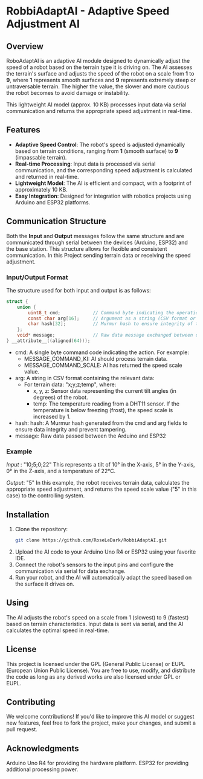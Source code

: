 # RobbiAdaptAI - Adaptive Speed Adjustment AI

## Overview

RoboAdaptAI is an adaptive AI module designed to dynamically adjust the speed of a robot based on the terrain type it is driving on. The AI assesses the terrain's surface and adjusts the speed of the robot on a scale from **1** to **9**, where **1** represents smooth surfaces and **9** represents extremely steep or untraversable terrain. The higher the value, the slower and more cautious the robot becomes to avoid damage or instability.

This lightweight AI model (approx. 10 KB) processes input data via serial communication and returns the appropriate speed adjustment in real-time.


## Features

- **Adaptive Speed Control**: The robot's speed is adjusted dynamically based on terrain conditions, ranging from **1** (smooth surface) to **9** (impassable terrain).
- **Real-time Processing**: Input data is processed via serial communication, and the corresponding speed adjustment is calculated and returned in real-time.
- **Lightweight Model**: The AI is efficient and compact, with a footprint of approximately 10 KB.
- **Easy Integration**: Designed for integration with robotics projects using Arduino and ESP32 platforms.

## Communication Structure
Both the **Input** and **Output** messages follow the same structure and are communicated through serial between the devices (Arduino, ESP32) and the base station. This structure allows for flexible and consistent communication. In this Project sending terrain data or receiving the speed adjustment.

### Input/Output Format

The structure used for both input and output is as follows:

```c
struct {
    union {
        uint8_t cmd;            // Command byte indicating the operation
        const char arg[16];     // Argument as a string (CSV format or command-specific)
        char hash[32];          // Murmur hash to ensure integrity of the data
    };
    void* message;              // Raw data message exchanged between devices
} __attribute__((aligned(64)));
```
- cmd: A single byte command code indicating the action. For example:
  - MESSAGE_COMMAND_KI: AI should process terrain data.
  - MESSAGE_COMMAND_SCALE: AI has returned the speed scale value.
- arg: A string in CSV format containing the relevant data:
  - For terrain data: "x;y;z;temp", where:
    - x, y, z: Sensor data representing the current tilt angles (in degrees) of the robot.
    - temp: The temperature reading from a DHT11 sensor. If the temperature is below freezing (frost), the speed scale is increased by 1.
- hash: hash: A Murmur hash generated from the cmd and arg fields to ensure data integrity and prevent tampering.
- message: Raw data passed between the Arduino and ESP32

### Example

*Input* : "10;5;0;22"
This represents a tilt of 10° in the X-axis, 5° in the Y-axis, 0° in the Z-axis, and a temperature of 22°C.

*Output*: "5"
In this example, the robot receives terrain data, calculates the appropriate speed adjustment, and returns the speed scale value ("5" in this case) to the controlling system.


## Installation

1. Clone the repository:
   ```bash
   git clone https://github.com/RoseLeDark/RobbiAdaptAI.git
2. Upload the AI code to your Arduino Uno R4 or ESP32 using your favorite IDE.
3. Connect the robot's sensors to the input pins and configure the communication via serial for data exchange.
4. Run your robot, and the AI will automatically adapt the speed based on the surface it drives on.

## Using

The AI adjusts the robot's speed on a scale from 1 (slowest) to 9 (fastest) based on terrain characteristics.
Input data is sent via serial, and the AI calculates the optimal speed in real-time.

## License

This project is licensed under the GPL (General Public License) or EUPL (European Union Public License).
You are free to use, modify, and distribute the code as long as any derived works are also licensed under GPL or EUPL.

## Contributing
We welcome contributions! If you'd like to improve this AI model or suggest new features, feel free to fork the project, make your changes, and submit a pull request.

## Acknowledgments
Arduino Uno R4 for providing the hardware platform.
ESP32 for providing additional processing power.
